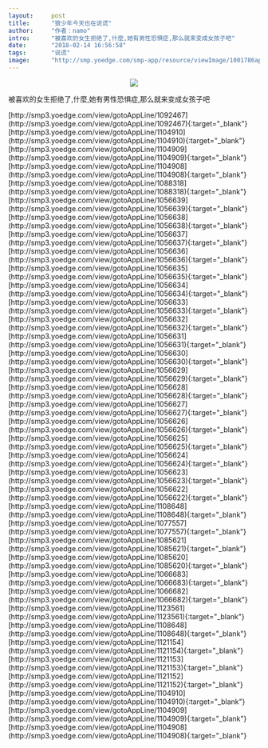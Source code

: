 ```yaml
---
layout:     post
title:      "狼少年今天也在说谎"
author:     "作者：namo"
intro:      "被喜欢的女生拒绝了,什麼,她有男性恐惧症,那么就来变成女孩子吧"
date:       "2018-02-14 16:56:58"
tags:       "说谎"
image:      "http://smp.yoedge.com/smp-app/resource/viewImage/1001786appline.png"
---
```

<div style="text-align: center">
<p><img src="http://smp.yoedge.com/smp-app/resource/viewImage/1001786appline.png"/></p>
</div>
<p class="post-meta">
<span>被喜欢的女生拒绝了,什麼,她有男性恐惧症,那么就来变成女孩子吧</span>
</p>
[http://smp3.yoedge.com/view/gotoAppLine/1092467](http://smp3.yoedge.com/view/gotoAppLine/1092467){:target="_blank"}
[http://smp3.yoedge.com/view/gotoAppLine/1104910](http://smp3.yoedge.com/view/gotoAppLine/1104910){:target="_blank"}
[http://smp3.yoedge.com/view/gotoAppLine/1104909](http://smp3.yoedge.com/view/gotoAppLine/1104909){:target="_blank"}
[http://smp3.yoedge.com/view/gotoAppLine/1104908](http://smp3.yoedge.com/view/gotoAppLine/1104908){:target="_blank"}
[http://smp3.yoedge.com/view/gotoAppLine/1088318](http://smp3.yoedge.com/view/gotoAppLine/1088318){:target="_blank"}
[http://smp3.yoedge.com/view/gotoAppLine/1056639](http://smp3.yoedge.com/view/gotoAppLine/1056639){:target="_blank"}
[http://smp3.yoedge.com/view/gotoAppLine/1056638](http://smp3.yoedge.com/view/gotoAppLine/1056638){:target="_blank"}
[http://smp3.yoedge.com/view/gotoAppLine/1056637](http://smp3.yoedge.com/view/gotoAppLine/1056637){:target="_blank"}
[http://smp3.yoedge.com/view/gotoAppLine/1056636](http://smp3.yoedge.com/view/gotoAppLine/1056636){:target="_blank"}
[http://smp3.yoedge.com/view/gotoAppLine/1056635](http://smp3.yoedge.com/view/gotoAppLine/1056635){:target="_blank"}
[http://smp3.yoedge.com/view/gotoAppLine/1056634](http://smp3.yoedge.com/view/gotoAppLine/1056634){:target="_blank"}
[http://smp3.yoedge.com/view/gotoAppLine/1056633](http://smp3.yoedge.com/view/gotoAppLine/1056633){:target="_blank"}
[http://smp3.yoedge.com/view/gotoAppLine/1056632](http://smp3.yoedge.com/view/gotoAppLine/1056632){:target="_blank"}
[http://smp3.yoedge.com/view/gotoAppLine/1056631](http://smp3.yoedge.com/view/gotoAppLine/1056631){:target="_blank"}
[http://smp3.yoedge.com/view/gotoAppLine/1056630](http://smp3.yoedge.com/view/gotoAppLine/1056630){:target="_blank"}
[http://smp3.yoedge.com/view/gotoAppLine/1056629](http://smp3.yoedge.com/view/gotoAppLine/1056629){:target="_blank"}
[http://smp3.yoedge.com/view/gotoAppLine/1056628](http://smp3.yoedge.com/view/gotoAppLine/1056628){:target="_blank"}
[http://smp3.yoedge.com/view/gotoAppLine/1056627](http://smp3.yoedge.com/view/gotoAppLine/1056627){:target="_blank"}
[http://smp3.yoedge.com/view/gotoAppLine/1056626](http://smp3.yoedge.com/view/gotoAppLine/1056626){:target="_blank"}
[http://smp3.yoedge.com/view/gotoAppLine/1056625](http://smp3.yoedge.com/view/gotoAppLine/1056625){:target="_blank"}
[http://smp3.yoedge.com/view/gotoAppLine/1056624](http://smp3.yoedge.com/view/gotoAppLine/1056624){:target="_blank"}
[http://smp3.yoedge.com/view/gotoAppLine/1056623](http://smp3.yoedge.com/view/gotoAppLine/1056623){:target="_blank"}
[http://smp3.yoedge.com/view/gotoAppLine/1056622](http://smp3.yoedge.com/view/gotoAppLine/1056622){:target="_blank"}
[http://smp3.yoedge.com/view/gotoAppLine/1108648](http://smp3.yoedge.com/view/gotoAppLine/1108648){:target="_blank"}
[http://smp3.yoedge.com/view/gotoAppLine/1077557](http://smp3.yoedge.com/view/gotoAppLine/1077557){:target="_blank"}
[http://smp3.yoedge.com/view/gotoAppLine/1085621](http://smp3.yoedge.com/view/gotoAppLine/1085621){:target="_blank"}
[http://smp3.yoedge.com/view/gotoAppLine/1085620](http://smp3.yoedge.com/view/gotoAppLine/1085620){:target="_blank"}
[http://smp3.yoedge.com/view/gotoAppLine/1066683](http://smp3.yoedge.com/view/gotoAppLine/1066683){:target="_blank"}
[http://smp3.yoedge.com/view/gotoAppLine/1066682](http://smp3.yoedge.com/view/gotoAppLine/1066682){:target="_blank"}
[http://smp3.yoedge.com/view/gotoAppLine/1123561](http://smp3.yoedge.com/view/gotoAppLine/1123561){:target="_blank"}
[http://smp3.yoedge.com/view/gotoAppLine/1108648](http://smp3.yoedge.com/view/gotoAppLine/1108648){:target="_blank"}
[http://smp3.yoedge.com/view/gotoAppLine/1121154](http://smp3.yoedge.com/view/gotoAppLine/1121154){:target="_blank"}
[http://smp3.yoedge.com/view/gotoAppLine/1121153](http://smp3.yoedge.com/view/gotoAppLine/1121153){:target="_blank"}
[http://smp3.yoedge.com/view/gotoAppLine/1121152](http://smp3.yoedge.com/view/gotoAppLine/1121152){:target="_blank"}
[http://smp3.yoedge.com/view/gotoAppLine/1104910](http://smp3.yoedge.com/view/gotoAppLine/1104910){:target="_blank"}
[http://smp3.yoedge.com/view/gotoAppLine/1104909](http://smp3.yoedge.com/view/gotoAppLine/1104909){:target="_blank"}
[http://smp3.yoedge.com/view/gotoAppLine/1104908](http://smp3.yoedge.com/view/gotoAppLine/1104908){:target="_blank"}



